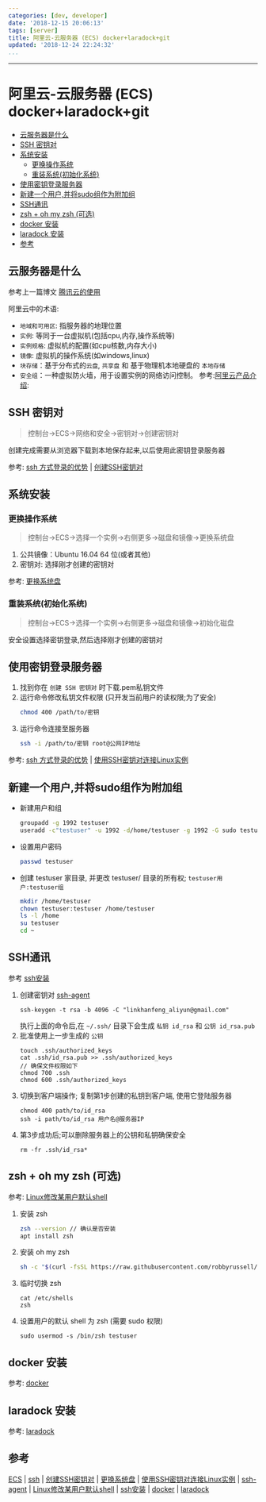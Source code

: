 ```yaml
---
categories: [dev, developer]
date: '2018-12-15 20:06:13'
tags: [server]
title: 阿里云-云服务器 (ECS) docker+laradock+git
updated: '2018-12-24 22:24:32'
...
```

---
# 阿里云-云服务器 (ECS) docker+laradock+git
<!-- MarkdownTOC -->

- [云服务器是什么](#%E4%BA%91%E6%9C%8D%E5%8A%A1%E5%99%A8%E6%98%AF%E4%BB%80%E4%B9%88)
- [SSH 密钥对](#ssh-%E5%AF%86%E9%92%A5%E5%AF%B9)
- [系统安装](#%E7%B3%BB%E7%BB%9F%E5%AE%89%E8%A3%85)
    - [更换操作系统](#%E6%9B%B4%E6%8D%A2%E6%93%8D%E4%BD%9C%E7%B3%BB%E7%BB%9F)
    - [重装系统\(初始化系统\)](#%E9%87%8D%E8%A3%85%E7%B3%BB%E7%BB%9F%E5%88%9D%E5%A7%8B%E5%8C%96%E7%B3%BB%E7%BB%9F)
- [使用密钥登录服务器](#%E4%BD%BF%E7%94%A8%E5%AF%86%E9%92%A5%E7%99%BB%E5%BD%95%E6%9C%8D%E5%8A%A1%E5%99%A8)
- [新建一个用户,并将sudo组作为附加组](#%E6%96%B0%E5%BB%BA%E4%B8%80%E4%B8%AA%E7%94%A8%E6%88%B7%E5%B9%B6%E5%B0%86sudo%E7%BB%84%E4%BD%9C%E4%B8%BA%E9%99%84%E5%8A%A0%E7%BB%84)
- [SSH通讯](#ssh%E9%80%9A%E8%AE%AF)
- [zsh + oh my zsh \(可选\)](#zsh--oh-my-zsh-%E5%8F%AF%E9%80%89)
- [docker 安装](#docker-%E5%AE%89%E8%A3%85)
- [laradock 安装](#laradock-%E5%AE%89%E8%A3%85)
- [参考](#%E5%8F%82%E8%80%83)

<!-- /MarkdownTOC -->
<a id="%E4%BA%91%E6%9C%8D%E5%8A%A1%E5%99%A8%E6%98%AF%E4%BB%80%E4%B9%88"></a>
## 云服务器是什么
参考上一篇博文 [腾讯云的使用](./tengxunyun.md)

阿里云中的术语:
-   `地域和可用区`: 指服务器的地理位置
-   `实例`: 等同于一台虚拟机(包括cpu,内存,操作系统等)
-   `实例规格`: 虚拟机的配置(如cpu核数,内存大小)
-   `镜像`: 虚拟机的操作系统(如windows,linux)
-   `块存储`：基于分布式的`云盘`, `共享盘` 和 基于物理机本地硬盘的 `本地存储`
-   `安全组`：一种虚拟防火墙，用于设置实例的网络访问控制。
参考:[阿里云产品介绍][ECS]:

<a id="ssh-%E5%AF%86%E9%92%A5%E5%AF%B9"></a>
## SSH 密钥对
> 控制台->ECS->网络和安全->密钥对->创建密钥对

创建完成需要从浏览器下载到本地保存起来,以后使用此密钥登录服务器

参考: [ssh 方式登录的优势][ssh] | [创建SSH密钥对][]
<a id="%E7%B3%BB%E7%BB%9F%E5%AE%89%E8%A3%85"></a>
## 系统安装

<a id="%E6%9B%B4%E6%8D%A2%E6%93%8D%E4%BD%9C%E7%B3%BB%E7%BB%9F"></a>
### 更换操作系统
> 控制台->ECS->选择一个实例->右侧更多->磁盘和镜像->更换系统盘

1.  公共镜像：Ubuntu 16.04 64 位(或者其他)
2.  密钥对: 选择刚才创建的密钥对

参考: [更换系统盘][更换系统盘]
<a id="%E9%87%8D%E8%A3%85%E7%B3%BB%E7%BB%9F%E5%88%9D%E5%A7%8B%E5%8C%96%E7%B3%BB%E7%BB%9F"></a>
### 重装系统(初始化系统)
> 控制台->ECS->选择一个实例->右侧更多->磁盘和镜像->初始化磁盘

安全设置选择密钥登录,然后选择刚才创建的密钥对

<a id="%E4%BD%BF%E7%94%A8%E5%AF%86%E9%92%A5%E7%99%BB%E5%BD%95%E6%9C%8D%E5%8A%A1%E5%99%A8"></a>
## 使用密钥登录服务器
1.  找到你在 `创建 SSH 密钥对` 时下载.pem私钥文件
2.  运行命令修改私钥文件权限 (只开发当前用户的读权限;为了安全)
    ```bash
    chmod 400 /path/to/密钥
    ```
3.  运行命令连接至服务器
    ```bash
    ssh -i /path/to/密钥 root@公网IP地址
    ```
参考: [ssh 方式登录的优势][ssh] | [使用SSH密钥对连接Linux实例][]

<a id="%E6%96%B0%E5%BB%BA%E4%B8%80%E4%B8%AA%E7%94%A8%E6%88%B7%E5%B9%B6%E5%B0%86sudo%E7%BB%84%E4%BD%9C%E4%B8%BA%E9%99%84%E5%8A%A0%E7%BB%84"></a>
## 新建一个用户,并将sudo组作为附加组
-   新建用户和组
    ```bash
    groupadd -g 1992 testuser
    useradd -c"testuser" -u 1992 -d/home/testuser -g 1992 -G sudo testuser
    ```
-  设置用户密码
    ```bash
    passwd testuser
    ```
-   创建 testuser 家目录, 并更改 testuser/ 目录的所有权; `testuser用户:testuser组`
    ```bash
    mkdir /home/testuser
    chown testuser:testuser /home/testuser
    ls -l /home
    su testuser
    cd ~
    ```

<a id="ssh%E9%80%9A%E8%AE%AF"></a>
## SSH通讯
参考 [ssh安装][]

1.  创建密钥对 [ssh-agent][]
    ```
    ssh-keygen -t rsa -b 4096 -C "linkhanfeng_aliyun@gmail.com"
    ```
    执行上面的命令后,在 `~/.ssh/` 目录下会生成 `私钥 id_rsa` 和 `公钥 id_rsa.pub`
2.  批准使用上一步生成的 `公钥`
    ```
    touch .ssh/authorized_keys
    cat .ssh/id_rsa.pub >> .ssh/authorized_keys
    // 确保文件权限如下
    chmod 700 .ssh
    chmod 600 .ssh/authorized_keys
    ```
3.  切换到客户端操作; 复制第1步创建的私钥到客户端, 使用它登陆服务器
    ```
    chmod 400 path/to/id_rsa
    ssh -i path/to/id_rsa 用户名@服务器IP
    ```
4.  第3步成功后;可以删除服务器上的公钥和私钥确保安全
    ```
    rm -fr .ssh/id_rsa*
    ```

<a id="zsh--oh-my-zsh-%E5%8F%AF%E9%80%89"></a>
## zsh + oh my zsh (可选)
参考: [Linux修改某用户默认shell][]

1.  安装 zsh
    ```bash
    zsh --version // 确认是否安装
    apt install zsh
    ```
2.  安装 oh my zsh
    ```bash
    sh -c "$(curl -fsSL https://raw.githubusercontent.com/robbyrussell/oh-my-zsh/master/tools/install.sh)"
    ```
3.  临时切换 zsh
    ```
    cat /etc/shells
    zsh
    ```
4.  设置用户的默认 shell 为 zsh (需要 sudo 权限)
    ```
    sudo usermod -s /bin/zsh testuser
    ```

<a id="docker-%E5%AE%89%E8%A3%85"></a>
## docker 安装
参考: [docker][]

<a id="laradock-%E5%AE%89%E8%A3%85"></a>
## laradock 安装
参考: [laradock][]



<a id="%E5%8F%82%E8%80%83"></a>
## 参考
[ECS][] | [ssh][] | [创建SSH密钥对][] | [更换系统盘][] | [使用SSH密钥对连接Linux实例][] | [ssh-agent][] | [Linux修改某用户默认shell][] | [ssh安装][] | [docker][] | [laradock][]

[ECS]:https://help.aliyun.com/document_detail/25367.html?spm=5176.8789780.1092592.1.185557a80v0qSE
[ssh]:https://help.aliyun.com/document_detail/51792.html?spm=5176.11065259.1996646101.searchclickresult.2c11367f5M02q4
[创建SSH密钥对]:https://help.aliyun.com/document_detail/51793.html?spm=a2c4g.11186623.2.15.264dcc5awJLNzC#concept_wy4_th1_ydb
[更换系统盘]:https://help.aliyun.com/document_detail/50134.html?spm=a2c4g.11186623.2.25.2dab55fdejwX7j#concept-n4k-x3j-ydb
[使用SSH密钥对连接Linux实例]:https://help.aliyun.com/document_detail/51798.html?spm=a2c4g.11186623.2.20.264dcc5awJLNzC#concept_ucj_wrx_wdb
[ssh-agent]:https://help.github.com/articles/generating-a-new-ssh-key-and-adding-it-to-the-ssh-agent/
[Linux修改某用户默认shell]:https://www.jianshu.com/p/1661b8c03edd
[ssh安装]:./ssh.md
[docker]:./docker.md
[laradock]:./laradock.md

